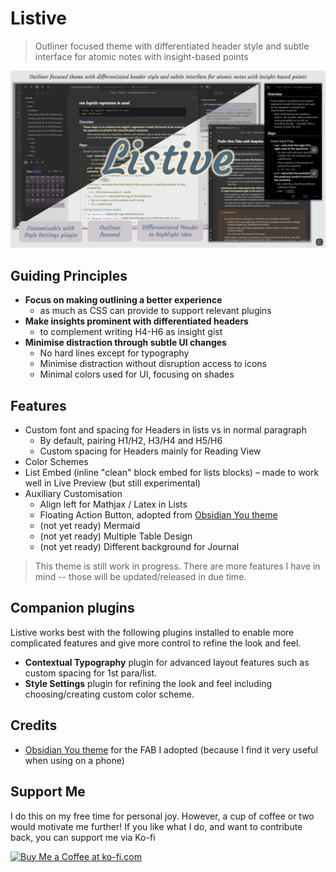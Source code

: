 # Listive
> Outliner focused theme with differentiated header style and subtle interface for atomic notes with insight-based points

![Listive screenshot](Listive.jpg)

## Guiding Principles
- **Focus on making outlining a better experience**
    - as much as CSS can provide to support relevant plugins
- **Make insights prominent with differentiated headers**
    - to complement writing H4-H6 as insight gist
- **Minimise distraction through subtle UI changes**
    - No hard lines except for typography
    - Minimise distraction without disruption access to icons
    - Minimal colors used for UI, focusing on shades

## Features
- Custom font and spacing for Headers in lists vs in normal paragraph
    - By default, pairing H1/H2, H3/H4 and H5/H6
    - Custom spacing for Headers mainly for Reading View
- Color Schemes
- List Embed (inline "clean" block embed for lists blocks)
    – made to work well in Live Preview (but still experimental)
- Auxiliary Customisation
    - Align left for Mathjax / Latex in Lists
    - Floating Action Button, adopted from [Obsidian You theme](https://github.com/selfire1/obsidian-you-theme)
    - (not yet ready) Mermaid
    - (not yet ready) Multiple Table Design
    - (not yet ready) Different background for Journal

> This theme is still work in progress. There are more features I have in mind -- those will be updated/released in due time.

## Companion plugins
Listive works best with the following plugins installed to enable more complicated features and give more control to refine the look and feel.
- **Contextual Typography** plugin for advanced layout features such as custom spacing for 1st para/list.
- **Style Settings** plugin for refining the look and feel including choosing/creating custom color scheme.

## Credits
- [Obsidian You theme](https://github.com) for the FAB I adopted (because I find it very useful when using on a phone)

## Support Me
I do this on my free time for personal joy. However, a cup of coffee or two would motivate me further! If you like what I do, and want to contribute back, you can support me via Ko-fi

<a href='https://ko-fi.com/M4M3C77PF' target='_blank'><img height='36' style='border:0px;height:36px;' src='https://cdn.ko-fi.com/cdn/kofi1.png?v=3' border='0' alt='Buy Me a Coffee at ko-fi.com' /></a>

